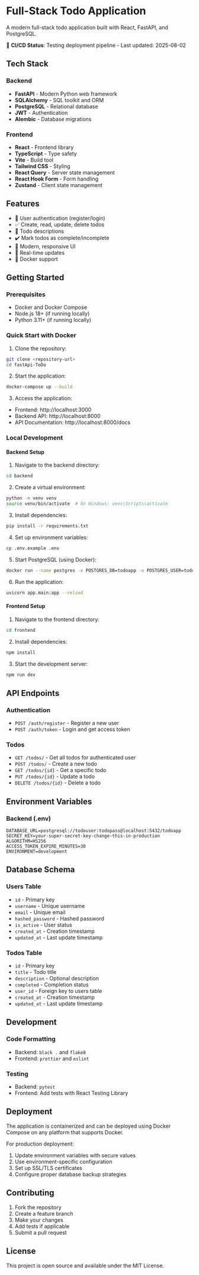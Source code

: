 # Full-Stack Todo Application

A modern full-stack todo application built with React, FastAPI, and PostgreSQL.

🚀 **CI/CD Status**: Testing deployment pipeline - Last updated: 2025-08-02

## Tech Stack

### Backend
- **FastAPI** - Modern Python web framework
- **SQLAlchemy** - SQL toolkit and ORM
- **PostgreSQL** - Relational database
- **JWT** - Authentication
- **Alembic** - Database migrations

### Frontend
- **React** - Frontend library
- **TypeScript** - Type safety
- **Vite** - Build tool
- **Tailwind CSS** - Styling
- **React Query** - Server state management
- **React Hook Form** - Form handling
- **Zustand** - Client state management

## Features

- 🔐 User authentication (register/login)
- ✅ Create, read, update, delete todos
- 📝 Todo descriptions
- ✔️ Mark todos as complete/incomplete
- 🎨 Modern, responsive UI
- 🚀 Real-time updates
- 🐳 Docker support

## Getting Started

### Prerequisites

- Docker and Docker Compose
- Node.js 18+ (if running locally)
- Python 3.11+ (if running locally)

### Quick Start with Docker

1. Clone the repository:
```bash
git clone <repository-url>
cd fastApi-ToDo
```

2. Start the application:
```bash
docker-compose up --build
```

3. Access the application:
- Frontend: http://localhost:3000
- Backend API: http://localhost:8000
- API Documentation: http://localhost:8000/docs

### Local Development

#### Backend Setup

1. Navigate to the backend directory:
```bash
cd backend
```

2. Create a virtual environment:
```bash
python -m venv venv
source venv/bin/activate  # On Windows: venv\Scripts\activate
```

3. Install dependencies:
```bash
pip install -r requirements.txt
```

4. Set up environment variables:
```bash
cp .env.example .env
```

5. Start PostgreSQL (using Docker):
```bash
docker run --name postgres -e POSTGRES_DB=todoapp -e POSTGRES_USER=todouser -e POSTGRES_PASSWORD=todopass -p 5432:5432 -d postgres:15
```

6. Run the application:
```bash
uvicorn app.main:app --reload
```

#### Frontend Setup

1. Navigate to the frontend directory:
```bash
cd frontend
```

2. Install dependencies:
```bash
npm install
```

3. Start the development server:
```bash
npm run dev
```

## API Endpoints

### Authentication
- `POST /auth/register` - Register a new user
- `POST /auth/token` - Login and get access token

### Todos
- `GET /todos/` - Get all todos for authenticated user
- `POST /todos/` - Create a new todo
- `GET /todos/{id}` - Get a specific todo
- `PUT /todos/{id}` - Update a todo
- `DELETE /todos/{id}` - Delete a todo

## Environment Variables

### Backend (.env)
```
DATABASE_URL=postgresql://todouser:todopass@localhost:5432/todoapp
SECRET_KEY=your-super-secret-key-change-this-in-production
ALGORITHM=HS256
ACCESS_TOKEN_EXPIRE_MINUTES=30
ENVIRONMENT=development
```

## Database Schema

### Users Table
- `id` - Primary key
- `username` - Unique username
- `email` - Unique email
- `hashed_password` - Hashed password
- `is_active` - User status
- `created_at` - Creation timestamp
- `updated_at` - Last update timestamp

### Todos Table
- `id` - Primary key
- `title` - Todo title
- `description` - Optional description
- `completed` - Completion status
- `user_id` - Foreign key to users table
- `created_at` - Creation timestamp
- `updated_at` - Last update timestamp

## Development

### Code Formatting
- Backend: `black .` and `flake8`
- Frontend: `prettier` and `eslint`

### Testing
- Backend: `pytest`
- Frontend: Add tests with React Testing Library

## Deployment

The application is containerized and can be deployed using Docker Compose on any platform that supports Docker.

For production deployment:
1. Update environment variables with secure values
2. Use environment-specific configuration
3. Set up SSL/TLS certificates
4. Configure proper database backup strategies

## Contributing

1. Fork the repository
2. Create a feature branch
3. Make your changes
4. Add tests if applicable
5. Submit a pull request

## License

This project is open source and available under the MIT License. 